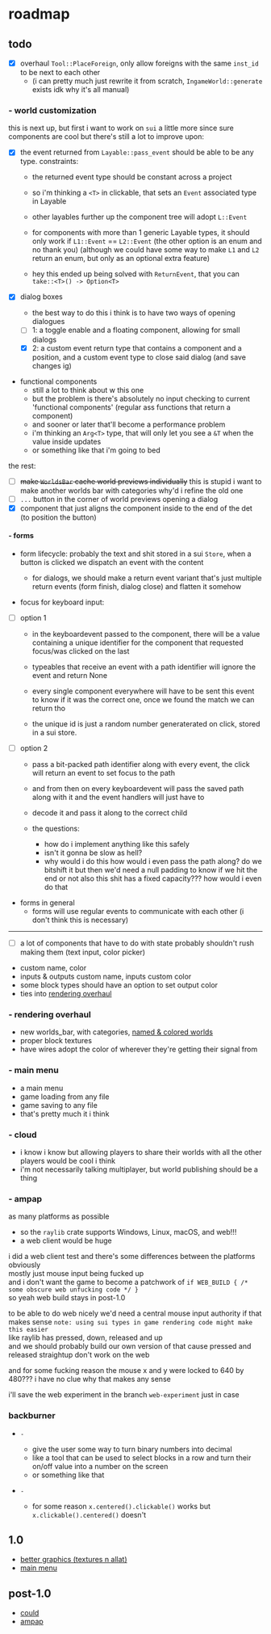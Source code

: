 # roadmap

## todo

- [x] overhaul `Tool::PlaceForeign`, only allow foreigns with the same `inst_id` to be next to each other
  - (i can pretty much just rewrite it from scratch, `IngameWorld::generate` exists idk why it's all manual)

### - world customization

this is next up, but first i want to work on `sui` a little more since sure components are cool but there's still a lot to improve upon:

- [x] the event returned from `Layable::pass_event` should be able to be any type. constraints:
  - the returned event type should be constant across a project
  - so i'm thinking a `<T>` in clickable, that sets an `Event` associated type in Layable
  - other layables further up the component tree will adopt `L::Event`
  - for components with more than 1 generic Layable types, it should only work if `L1::Event` == `L2::Event` (the other option is an enum and no thank you) (although we could have some way to make `L1` and `L2` return an enum, but only as an optional extra feature)

  - hey this ended up being solved with `ReturnEvent`, that you can `take::<T>() -> Option<T>`

- [x] dialog boxes
  - the best way to do this i think is to have two ways of opening dialogues
  - [ ] 1: a toggle enable and a floating component, allowing for small dialogs
  - [x] 2: a custom event return type that contains a component and a position, and a custom event type to close said dialog (and save changes ig)

- functional components
  - still a lot to think about w this one
  - but the problem is there's absolutely no input checking to current 'functional components' (regular ass functions that return a component)
  - and sooner or later that'll become a performance problem
  - i'm thinking an `Arg<T>` type, that will only let you see a `&T` when the value inside updates
  - or something like that i'm going to bed

the rest:

- [ ] ~~make `WorldsBar` cache world previews individually~~ this is stupid i want to make another worlds bar with categories why'd i refine the old one
- [ ] `...` button in the corner of world previews opening a dialog
- [x] component that just aligns the component inside to the end of the det (to position the button)

#### - forms

- form lifecycle: probably the text and shit stored in a sui `Store`, when a button is clicked we dispatch an event with the content
  - for dialogs, we should make a return event variant that's just multiple return events (form finish, dialog close) and flatten it somehow

- focus for keyboard input:

- [ ] option 1
  - in the keyboardevent passed to the component, there will be a value containing a unique identifier for the component that requested focus/was clicked on the last
  - typeables that receive an event with a path identifier will ignore the event and return None
  - every single component everywhere will have to be sent this event to know if it was the correct one, once we found the match we can return tho

  - the unique id is just a random number generaterated on click, stored in a sui store.

- [ ] option 2
  - pass a bit-packed path identifier along with every event, the click will return an event to set focus to the path
  - and from then on every keyboardevent will pass the saved path along with it and the event handlers will just have to
  - decode it and pass it along to the correct child

  - the questions:
    - how do i implement anything like this safely
    - isn't it gonna be slow as hell?
    - why would i do this how would i even pass the path along? do we bitshift it but then we'd need a null padding to know if we hit the end or not also this shit has a fixed capacity??? how would i even do that

- forms in general
  - forms will use regular events to communicate with each other (i don't think this is necessary)

---

- [ ] a lot of components that have to do with state probably shouldn't rush making them (text input, color picker)

- custom name, color
- inputs & outputs custom name, inputs custom color
- some block types should have an option to set output color
- ties into [rendering overhaul](#--rendering-overhaul)

### - rendering overhaul

- new worlds_bar, with categories, [named & colored worlds](#--world-customization)
- proper block textures
- have wires adopt the color of wherever they're getting their signal from

### - main menu

- a main menu
- game loading from any file
- game saving to any file
- that's pretty much it i think

### - cloud

- i know i know but allowing players to share their worlds with all the other players would be cool i think
- i'm not necessarily talking multiplayer, but world publishing should be a thing

### - ampap

as many platforms as possible

- so the `raylib` crate supports Windows, Linux, macOS, and web!!!
- a web client would be huge

i did a web client test and there's some differences between the platforms obviously \
mostly just mouse input being fucked up \
and i don't want the game to become a patchwork of `if WEB_BUILD { /* some obscure web unfucking code */ }` \
so yeah web build stays in post-1.0

to be able to do web nicely we'd need a central mouse input authority if that makes sense `note: using sui types in game rendering code might make this easier` \
like raylib has pressed, down, released and up \
and we should probably build our own version of that cause pressed and released straightup don't work on the web

and for some fucking reason the mouse x and y were locked to 640 by 480??? i have no clue why that makes any sense

i'll save the web experiment in the branch `web-experiment` just in case

### backburner

- `-`
  - give the user some way to turn binary numbers into decimal
  - like a tool that can be used to select blocks in a row and turn their on/off value into a number on the screen
  - or something like that

- `-`
  - for some reason `x.centered().clickable()` works but `x.clickable().centered()` doesn't

## 1.0

- [better graphics (textures n allat)](#--rendering-overhaul)
- [main menu](#--main-menu)

## post-1.0

- [could](#--cloud)
- [ampap](#--ampap)
